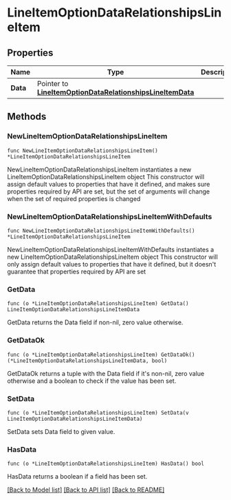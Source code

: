 # LineItemOptionDataRelationshipsLineItem

## Properties

Name | Type | Description | Notes
------------ | ------------- | ------------- | -------------
**Data** | Pointer to [**LineItemOptionDataRelationshipsLineItemData**](LineItemOptionDataRelationshipsLineItemData.md) |  | [optional] 

## Methods

### NewLineItemOptionDataRelationshipsLineItem

`func NewLineItemOptionDataRelationshipsLineItem() *LineItemOptionDataRelationshipsLineItem`

NewLineItemOptionDataRelationshipsLineItem instantiates a new LineItemOptionDataRelationshipsLineItem object
This constructor will assign default values to properties that have it defined,
and makes sure properties required by API are set, but the set of arguments
will change when the set of required properties is changed

### NewLineItemOptionDataRelationshipsLineItemWithDefaults

`func NewLineItemOptionDataRelationshipsLineItemWithDefaults() *LineItemOptionDataRelationshipsLineItem`

NewLineItemOptionDataRelationshipsLineItemWithDefaults instantiates a new LineItemOptionDataRelationshipsLineItem object
This constructor will only assign default values to properties that have it defined,
but it doesn't guarantee that properties required by API are set

### GetData

`func (o *LineItemOptionDataRelationshipsLineItem) GetData() LineItemOptionDataRelationshipsLineItemData`

GetData returns the Data field if non-nil, zero value otherwise.

### GetDataOk

`func (o *LineItemOptionDataRelationshipsLineItem) GetDataOk() (*LineItemOptionDataRelationshipsLineItemData, bool)`

GetDataOk returns a tuple with the Data field if it's non-nil, zero value otherwise
and a boolean to check if the value has been set.

### SetData

`func (o *LineItemOptionDataRelationshipsLineItem) SetData(v LineItemOptionDataRelationshipsLineItemData)`

SetData sets Data field to given value.

### HasData

`func (o *LineItemOptionDataRelationshipsLineItem) HasData() bool`

HasData returns a boolean if a field has been set.


[[Back to Model list]](../README.md#documentation-for-models) [[Back to API list]](../README.md#documentation-for-api-endpoints) [[Back to README]](../README.md)



